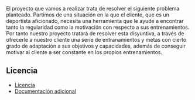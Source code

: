 El proyecto que vamos a realizar trata de resolver el siguiente problema planteado. Partimos de una situación en la que el cliente, que es un deportista aficionado, necesita
una herramienta que le ayude a encontrar tanto la regularidad como la motivación con respecto a sus entrenamientos. Por tanto nuestro proyecto tratará de resolver esta disyuntiva,
a través de ofrecerle a nuestro cliente una serie de entranamientos y metas con cierto grado de adaptación a sus objetivos y capacidades, además de conseguir motivar al cliente
a ser constante en los propios entrenamientos.

## Licencia
- [Licencia](LICENSE)
- [Documentación adicional](documentacion_adicional)
